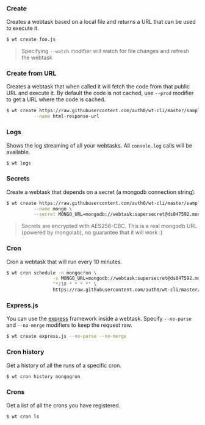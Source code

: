 ### Create

Creates a webtask based on a local file and returns a URL that can be used to execute it.

```bash
$ wt create foo.js
```

> Specifying `--watch` modifier will watch for file changes and refresh the webtask

### Create from URL

Creates a webtask that when called it will fetch the code from that public URL and execute it. By default the code is not cached, use `--prod` modifier to get a URL where the code is cached.

```bash
$ wt create https://raw.githubusercontent.com/auth0/wt-cli/master/sample-webtasks/html-response.js \
          --name html-response-url
```

### Logs

Shows the log streaming of all your webtasks. All `console.log` calls will be available.

```bash
$ wt logs
```

### Secrets

Create a webtask that depends on a secret (a mongodb connection string).

```bash
$ wt create https://raw.githubusercontent.com/auth0/wt-cli/master/sample-webtasks/mongodb.js \
          --name mongo \
          --secret MONGO_URL=mongodb://webtask:supersecret@ds047592.mongolab.com:47592/webtask-examples
```

> Secrets are encrypted with AES256-CBC. This is a real mongodb URL (powered by mongolab), no guarantee that it will work :)

### Cron

Cron a webtask that will run every 10 minutes.

```bash
$ wt cron schedule -n mongocron \
                 -s MONGO_URL=mongodb://webtask:supersecret@ds047592.mongolab.com:47592/webtask-examples \
                 "*/10 * * * *" \
                 https://raw.githubusercontent.com/auth0/wt-cli/master/sample-webtasks/mongodb.js
```

### Express.js

You can use the [express](https://expressjs.com) framework inside a webtask. Specify `--no-parse` and `--no-merge` modifiers to keep the request raw.

```bash
$ wt create express.js --no-parse --no-merge
```

### Cron history

Get a history of all the runs of a specific cron.

```bash
$ wt cron history mongogron
```

### Crons

Get a list of all the crons you have registered.

```bash
$ wt cron ls
```
